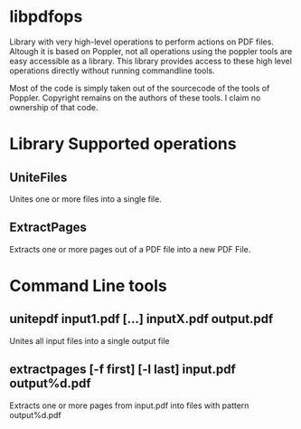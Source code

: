 # libpdfops
Library with very high-level operations to perform actions on PDF files.
Altough it is based on Poppler, not all operations using the poppler tools
are easy accessible as a library. This library provides access to these
high level operations directly without running commandline tools.

Most of the code is simply taken out of the sourcecode of the tools of Poppler.
Copyright remains on the authors of these tools. I claim no ownership of that
code.

# Library Supported operations

## UniteFiles

Unites one or more files into a single file.

## ExtractPages

Extracts one or more pages out of a PDF file into a new PDF File.

# Command Line tools

## unitepdf input1.pdf [...] inputX.pdf output.pdf

Unites all input files into a single output file

## extractpages [-f first] [-l last] input.pdf output%d.pdf

Extracts one or more pages from input.pdf into files with pattern output%d.pdf

